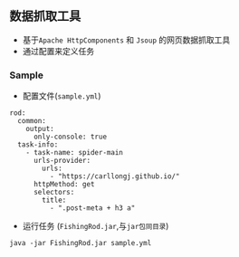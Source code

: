 ## 数据抓取工具
* 基于`Apache HttpComponents` 和 `Jsoup` 的网页数据抓取工具
* 通过配置来定义任务

### Sample
* 配置文件(`sample.yml`)
```
rod:
  common:
    output:
      only-console: true
  task-info:
    - task-name: spider-main
      urls-provider:
        urls:
          - "https://carllongj.github.io/"
      httpMethod: get
      selectors:
        title:
          - ".post-meta + h3 a"
```

* 运行任务 (`FishingRod.jar`,与`jar包同目录`)
```
java -jar FishingRod.jar sample.yml
```
